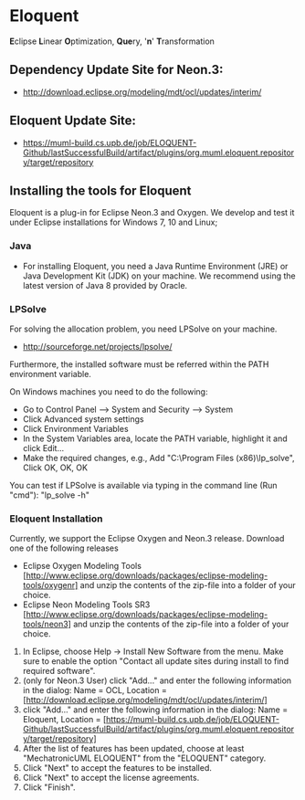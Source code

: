 # Eloquent
<B>E</B>clipse <B>L</B>inear <B>O</B>ptimization, <B>Que</B>ry, '<B>n</B>' <B>T</B>ransformation

## Dependency Update Site for Neon.3:
* http://download.eclipse.org/modeling/mdt/ocl/updates/interim/

## Eloquent Update Site:
* https://muml-build.cs.upb.de/job/ELOQUENT-Github/lastSuccessfulBuild/artifact/plugins/org.muml.eloquent.repository/target/repository

## Installing the tools for Eloquent 

Eloquent is a plug-in for Eclipse Neon.3 and Oxygen. We develop and test it under Eclipse installations for Windows 7, 10 and Linux;

### Java 
* For installing Eloquent, you need a Java Runtime Environment (JRE) or Java Development Kit (JDK) on your machine. We recommend using the latest version of Java 8 provided by Oracle.

### LPSolve
For solving the allocation problem, you need LPSolve on your machine.
* http://sourceforge.net/projects/lpsolve/

Furthermore, the installed software must be referred within the PATH environment variable.  

On Windows machines you need to do the following:

* Go to Control Panel --> System and Security --> System
* Click Advanced system settings
* Click Environment Variables
* In the System Variables area, locate the PATH variable, highlight it and click Edit...
* Make the required changes, e.g., Add "C:\Program Files (x86)\lp_solve", Click OK, OK, OK

You can test if LPSolve is available via typing in the command line (Run "cmd"): "lp_solve -h"

### Eloquent Installation 
Currently, we support the Eclipse Oxygen and Neon.3 release. Download one of the following releases
* Eclipse Oxygen Modeling Tools  [http://www.eclipse.org/downloads/packages/eclipse-modeling-tools/oxygenr]
and unzip the contents of the zip-file into a folder of your choice. 
* Eclipse Neon Modeling Tools SR3 [http://www.eclipse.org/downloads/packages/eclipse-modeling-tools/neon3]
and unzip the contents of the zip-file into a folder of your choice. 

1. In Eclipse, choose Help -> Install New Software from the menu. Make sure to enable the option "Contact all update sites during install to find required software".
1. (only for Neon.3 User) click "Add..." and enter the following information in the dialog: Name = OCL, Location = [http://download.eclipse.org/modeling/mdt/ocl/updates/interim/]
1. click "Add..." and enter the following information in the dialog: Name = Eloquent, Location = [https://muml-build.cs.upb.de/job/ELOQUENT-Github/lastSuccessfulBuild/artifact/plugins/org.muml.eloquent.repository/target/repository]
1. After the list of features has been updated, choose at least "MechatronicUML ELOQUENT" from the "ELOQUENT" category.
1. Click "Next" to accept the features to be installed.
1. Click "Next" to accept the license agreements.
1. Click "Finish".
